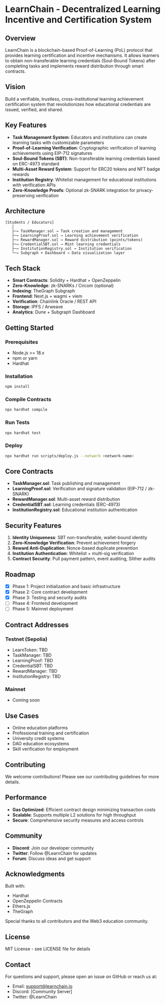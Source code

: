 # LearnChain - Decentralized Learning Incentive and Certification System

## Overview

LearnChain is a blockchain-based Proof-of-Learning (PoL) protocol that provides learning certification and incentive mechanisms. It allows learners to obtain non-transferable learning credentials (Soul-Bound Tokens) after completing tasks and implements reward distribution through smart contracts.

## Vision

Build a verifiable, trustless, cross-institutional learning achievement certification system that revolutionizes how educational credentials are issued, verified, and shared.

## Key Features

- **Task Management System**: Educators and institutions can create learning tasks with customizable parameters
- **Proof-of-Learning Verification**: Cryptographic verification of learning achievements using EIP-712 signatures
- **Soul-Bound Tokens (SBT)**: Non-transferable learning credentials based on ERC-4973 standard
- **Multi-Asset Reward System**: Support for ERC20 tokens and NFT badge rewards
- **Institution Registry**: Whitelist management for educational institutions with verification APIs
- **Zero-Knowledge Proofs**: Optional zk-SNARK integration for privacy-preserving verification

## Architecture

```
[Students / Educators]
   │
   ├─→ TaskManager.sol → Task creation and management
   ├─→ LearningProof.sol → Learning achievement verification
   ├─→ RewardManager.sol → Reward distribution (points/tokens)
   ├─→ CredentialSBT.sol → Mint learning credentials
   ├─→ InstitutionRegistry.sol → Institution verification
   └─→ Subgraph + Dashboard → Data visualization layer
```

## Tech Stack

- **Smart Contracts**: Solidity + Hardhat + OpenZeppelin
- **Zero-Knowledge**: zk-SNARKs / Circom (optional)
- **Indexing**: TheGraph Subgraph
- **Frontend**: Next.js + wagmi + viem
- **Verification**: Chainlink Oracle / REST API
- **Storage**: IPFS / Arweave
- **Analytics**: Dune + Subgraph Dashboard

## Getting Started

### Prerequisites

- Node.js >= 18.x
- npm or yarn
- Hardhat

### Installation

```bash
npm install
```

### Compile Contracts

```bash
npx hardhat compile
```

### Run Tests

```bash
npx hardhat test
```

### Deploy

```bash
npx hardhat run scripts/deploy.js --network <network-name>
```

## Core Contracts

- **TaskManager.sol**: Task publishing and management
- **LearningProof.sol**: Verification and signature validation (EIP-712 / zk-SNARK)
- **RewardManager.sol**: Multi-asset reward distribution
- **CredentialSBT.sol**: Learning credentials (ERC-4973)
- **InstitutionRegistry.sol**: Educational institution authentication

## Security Features

1. **Identity Uniqueness**: SBT non-transferable, wallet-bound identity
2. **Zero-Knowledge Verification**: Prevent achievement forgery
3. **Reward Anti-Duplication**: Nonce-based duplicate prevention
4. **Institution Authentication**: Whitelist + multi-sig verification
5. **Contract Security**: Pull payment pattern, event auditing, Slither audits

## Roadmap

- [x] Phase 1: Project initialization and basic infrastructure
- [x] Phase 2: Core contract development
- [x] Phase 3: Testing and security audits
- [ ] Phase 4: Frontend development
- [ ] Phase 5: Mainnet deployment

## Contract Addresses

### Testnet (Sepolia)
- LearnToken: TBD
- TaskManager: TBD
- LearningProof: TBD
- CredentialSBT: TBD
- RewardManager: TBD
- InstitutionRegistry: TBD

### Mainnet
- Coming soon

## Use Cases

- Online education platforms
- Professional training and certification
- University credit systems
- DAO education ecosystems
- Skill verification for employment

## Contributing

We welcome contributions! Please see our contributing guidelines for more details.

## Performance

- **Gas Optimized**: Efficient contract design minimizing transaction costs
- **Scalable**: Supports multiple L2 solutions for high throughput
- **Secure**: Comprehensive security measures and access controls

## Community

- **Discord**: Join our developer community
- **Twitter**: Follow @LearnChain for updates
- **Forum**: Discuss ideas and get support

## Acknowledgments

Built with:
- Hardhat
- OpenZeppelin Contracts
- Ethers.js
- TheGraph

Special thanks to all contributors and the Web3 education community.

## License

MIT License - see LICENSE file for details

## Contact

For questions and support, please open an issue on GitHub or reach us at:
- Email: support@learnchain.io
- Discord: [Community Server]
- Twitter: @LearnChain

